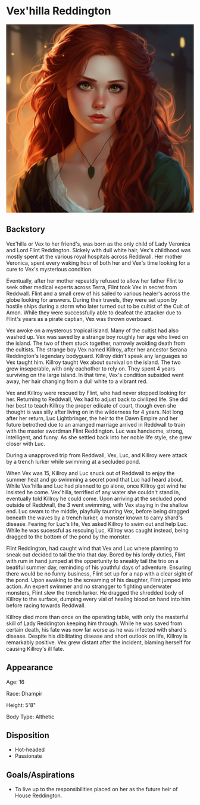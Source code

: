 # Vex'hilla Reddington

![img](Vex'hillaReddington.png)

## Backstory

Vex'hilla or Vex to her friend's, was born as the only child of Lady Veronica and Lord Flint Reddington. Sickely with dull white hair, Vex's childhood was mostly spent at the various royal hospitals across Reddwall. Her mother Veronica, spent every waking hour of both her and Vex's time looking for a cure to Vex's mysterious condition.

Eventually, after her mother repeatdly refused to allow her father Flint to seek other medical experts across Terra, Flint took Vex in secret from Reddwall. Flint and a small crew of his sailed to various healer's across the globe looking for answers. During their travels, they were set upon by hostile ships during a storm who later turned out to be cultist of the Cult of Amon. While they were successfully able to deafeat the attacker due to Flint's years as a pirate captian, Vex was thrown overboard.

Vex awoke on a mysterous tropical island. Many of the cultist had also washed up. Vex was saved by a strange boy roughly her age who lived on the island. The two of them stuck together, narrowly avoiding death from the cultists. The strange boy Vex named Killroy, after her ancestor Serana Reddington's legendary bodyguard. Killroy didn't speak any languages so Vex taught him. Killroy taught Vex about survival on the island. The two grew inseperable, with only eachother to rely on. They spent 4 years surviving on the large island. In that time, Vex's condition subsided went away, her hair changing from a dull white to a vibrant red.

Vex and Killroy were rescued by Flint, who had never stopped looking for her. Returning to Reddwall, Vex had to adjust back to civilized life. She did her best to teach Killroy the proper edicate of court, though even she thought is was silly after living on in the wilderness for 4 years. Not long after her return, Luc Lightbringer, the heir to the Dawn Empire and her future betrothed due to an arranged marriage arrived in Reddwall to train with the master swordman Flint Reddington. Luc was handsome, strong, intelligent, and funny. As she settled back into her noble life style, she grew closer with Luc.

During a unapproved trip from Reddwall, Vex, Luc, and Killroy were attack by a trench lurker while swimming at a secluded pond.

When Vex was 15, Killroy and Luc snuck out of Reddwall to enjoy the summer heat and go swimming a secret pond that Luc had heard about. While Vex'hilla and Luc had planned to go alone, once Killroy got wind he insisted he come. Vex'hilla, terrified of any water she couldn't stand in, eventually told Killroy he could come. Upon arriving at the secluded pond outside of Reddwall, the 3 went swimming, with Vex staying in the shallow end. Luc swam to the middle, playfully taunting Vex, before being dragged beneath the waves by a trench lurker, a monster known to carry shard's disease. Fearing for Luc's life, Vex asked Killroy to swim out and help Luc. While he was sucessful as rescuing Luc, Killroy was caught instead, being dragged to the bottom of the pond by the monster.

Flint Reddington, had caught wind that Vex and Luc where planning to sneak out decided to tail the trio that day. Bored by his lordly duties, Flint with rum in hand jumped at the oppertunity to sneakly tail the trio on a beatiful summer day, reminding of his youthful days of adventure. Ensuring there would be no funny business, Flint set up for a nap with a clear sight of the pond. Upon awaking to the screaming of his daughter, Flint jumped into action. An expert swimmer and no strangger to fighting underwater monsters, Flint slew the trench lurker. He dragged the shredded body of Killroy to the surface, dumping every vial of healing blood on hand into him before racing towards Reddwall.

Killroy died more than once on the operating table, with only the masterful skill of Lady Reddington keeping him through. While he was saved from certain death, his fate was now far worse as he was infected with shard's disease. Despite his dibilitating disease and short outlook on life, Killroy is remarkably positive. Vex grew distant after the incident, blaming herself for causing Killroy's ill fate.

## Appearance

Age: 16

Race: Dhampir

Height: 5'8"

Body Type: Althetic

## Disposition

- Hot-headed
- Passionate

## Goals/Aspirations

- To live up to the responsibilities placed on her as the future heir of House Reddington.
